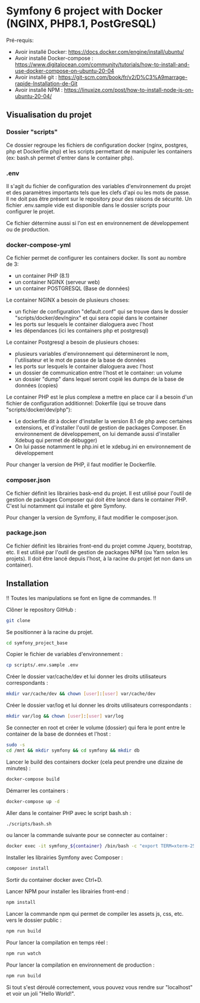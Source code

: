 # Symfony 6 project with Docker (NGINX, PHP8.1, PostGreSQL)

Pré-requis:
- Avoir installé Docker: https://docs.docker.com/engine/install/ubuntu/
- Avoir installé Docker-compose : https://www.digitalocean.com/community/tutorials/how-to-install-and-use-docker-compose-on-ubuntu-20-04
- Avoir installé git : https://git-scm.com/book/fr/v2/D%C3%A9marrage-rapide-Installation-de-Git
- Avoir installé NPM : https://linuxize.com/post/how-to-install-node-js-on-ubuntu-20-04/

## Visualisation du projet

### Dossier "scripts"
Ce dossier regroupe les fichiers de configuration docker (nginx, postgres, php et Dockerfile php) et les scripts permettant de manipuler les containers (ex: bash.sh permet d'entrer dans le container php).

### .env
Il s'agit du fichier de configuration des variables d'environnement du projet et des paramètres importants tels que les clefs d'api ou les mots de passe. Il ne doit pas être présent sur le repository pour des raisons de sécurité. Un fichier .env.sample vide est disponible dans le dossier scripts pour configurer le projet.

Ce fichier détermine aussi si l'on est en environnement de développement ou de production.

### docker-compose-yml
Ce fichier permet de configurer les containers docker. Ils sont au nombre de 3:
- un container PHP (8.1)
- un container NGINX (serveur web)
- un container POSTGRESQL (Base de données)

Le container NGINX a besoin de plusieurs choses:
- un fichier de configuration "default.conf" qui se trouve dans le dossier "scripts/docker/dev/nginx" et qui sera copié dans le container
- les ports sur lesquels le container dialoguera avec l'host
- les dépendances (ici les containers php et postgresql)

Le container Postgresql a besoin de plusieurs choses:
- plusieurs variables d'environnement qui détermineront le nom, l'utilisateur et le mot de passe de la base de données
- les ports sur lesquels le container dialoguera avec l'host
- un dossier de communication entre l'host et le container: un volume
- un dossier "dump" dans lequel seront copié les dumps de la base de données (copies)

Le container PHP est le plus complexe a mettre en place car il a besoin d'un fichier de configuration additionnel: Dokerfile (qui se trouve dans "scripts/docker/dev/php"):
- Le dockerfile dit à docker d'installer la version 8.1 de php avec certaines extensions, et d'installer l'outil de gestion de packages Composer. En environnement de développement, on lui demande aussi d'installer Xdebug qui permet de débugger)
- On lui passe notamment le php.ini et le xdebug.ini en environnement de développement

Pour changer la version de PHP, il faut modifier le Dockerfile.

### composer.json
Ce fichier définit les librairies bask-end du projet. Il est utilisé pour l'outil de gestion de packages Composer qui doit être lancé dans le container PHP. C'est lui notamment qui installe et gère Symfony.

Pour changer la version de Symfony, il faut modifier le composer.json.

### package.json
Ce fichier définit les librairies front-end du projet comme Jquery, bootstrap, etc. Il est utilisé par l'outil de gestion de packages NPM (ou Yarn selon les projets).
Il doit être lancé depuis l'host, à la racine du projet (et non dans un container).

## Installation
!! Toutes les manipulations se font en ligne de commandes. !!

Clôner le repository GitHub :
```sh
git clone
```

Se positionner à la racine du projet.
```sh
cd symfony_project_base
```

Copier le fichier de variables d'environnement :
```sh
cp scripts/.env.sample .env
```

Créer le dossier var/cache/dev et lui donner les droits utilisateurs correspondants :
```sh
mkdir var/cache/dev && chown [user]:[user] var/cache/dev
```

Créer le dossier var/log et lui donner les droits utilisateurs correspondants :
```sh
mkdir var/log && chown [user]:[user] var/log
```

Se connecter en root et créer le volume (dossier) qui fera le pont entre le container de la base de données et l'host :
```sh
sudo -s
cd /mnt && mkdir symfony && cd symfony && mkdir db
```

Lancer le build des containers docker (cela peut prendre une dizaine de minutes) :
```sh
docker-compose build
```

Démarrer les containers :
```sh
docker-compose up -d
```

Aller dans le container PHP avec le script bash.sh :
```sh
./scripts/bash.sh
```

ou lancer la commande suivante pour se connecter au container :
```sh
docker exec -it symfony_${container} /bin/bash -c "export TERM=xterm-256color; exec bash;"
```

Installer les librairies Symfony avec Composer :
```sh
composer install
```

Sortir du container docker avec Ctrl+D.

Lancer NPM pour installer les librairies front-end :
```sh
npm install
```

Lancer la commande npm qui permet de compiler les assets js, css, etc. vers le dossier public :
```sh
npm run build
```

Pour lancer la compilation en temps réel :
```sh
npm run watch
```

Pour lancer la compilation en environnement de production :
```sh
npm run build
```

Si tout s'est déroulé correctement, vous pouvez vous rendre sur "localhost" et voir un joli "Hello World!".